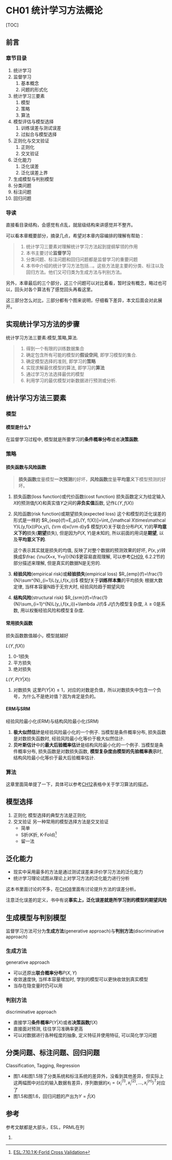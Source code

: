 # CH01 统计学习方法概论

[TOC]

## 前言

### 章节目录

1. 统计学习
1. 监督学习
   1. 基本概念
   1. 问题的形式化
1. 统计学习三要素
   1. 模型
   1. 策略
   1. 算法
1. 模型评估与模型选择
   1. 训练误差与测试误差
   1. 过拟合与模型选择
1. 正则化与交叉验证
   1. 正则化
   1. 交叉验证
1. 泛化能力
   1. 泛化误差
   1. 泛化误差上界
1. 生成模型与判别模型
1. 分类问题
1. 标注问题
1. 回归问题

### 导读

直接看目录结构，会感觉有点乱，就层级结构来讲感觉并不整齐。

可以看本章概要部分，摘录几点，希望对本章内容编排的理解有帮助：

> 1. 统计学习三要素对理解统计学习方法起到提纲挈领的作用
> 1. 本书主要讨论**监督学习**
> 1. 分类问题、标注问题和回归问题都是监督学习的重要问题
> 1. 本书中介绍的统计学习方法包括...。这些方法是主要的分类、标注以及回归方法。他们又可归类为生成方法与判别方法。

另外，本章最后的三个部分，这三个问题可以对比着看，暂时没有概念，略过也可以，回头对各个算法有了感觉回头再看这里。

这三部分怎么对比，三部分都有个图来说明，仔细看下差异，本文后面会对此展开。

## 实现统计学习方法的步骤

统计学习方法三要素:模型,策略,算法.

> 1. 得到一个有限的训练数据集合
> 1. 确定包含所有可能的模型的**假设空间**, 即学习模型的集合.
> 1. 确定模型选择的准则, 即学习的**策略**
> 1. 实现求解最优模型的算法, 即学习的**算法**
> 1. 通过学习方法选择最优的模型
> 1. 利用学习的最优模型对新数据进行预测或分析.

## 统计学习方法三要素

### 模型

#### 模型是什么?

在监督学习过程中, 模型就是所要学习的**条件概率分布**或者**决策函数**.

### 策略

#### 损失函数与风险函数

> **损失函数**度量模型**一次预测**的好坏，**风险函数**度量**平均意义**下模型预测的好坏。

1. 损失函数(loss function)或代价函数(cost function)
   损失函数定义为给定输入$X$的预测值$f(X)$和真实值$Y$之间的**非负实值**函数, 记作$L(Y,f(X))$

1. 风险函数(risk function)或期望损失(expected loss)
   这个和模型的泛化误差的形式是一样的
   $R_{exp}(f)=E_p[L(Y, f(X))]=\int_{\mathcal X\times\mathcal Y}L(y,f(x))P(x,y)\, {\rm d}x{\rm d}y$
   模型$f(X)$关于联合分布$P(X,Y)$的**平均意义下的**损失(**期望**损失), 但是因为$P(X,Y)$是未知的, 所以前面的用词是**期望**, 以及**平均意义下的**.

   这个表示其实就是损失的均值, 反映了对整个数据的预测效果的好坏, $P(x,y)$转换成$\frac {\nu(X=x, Y=y)}{N}$更容易直观理解, 可以参考[CH09](../CH09/README.md), 6.2.2节的部分描述来理解, 但是真实的数据N是无穷的.

1. **经验风险**(empirical risk)或**经验损失**(empirical loss)
   $R_{emp}(f)=\frac{1}{N}\sum^{N}_{i=1}L(y_i,f(x_i))$
   模型$f$关于**训练样本集**的平均损失
   根据大数定律, 当样本容量N趋于无穷大时, 经验风险趋于期望风险

1. **结构风险**(structural risk)
   $R_{srm}(f)=\frac{1}{N}\sum_{i=1}^{N}L(y_i,f(x_i))+\lambda J(f)$
   $J(f)$为模型复杂度, $\lambda \geqslant 0$是系数, 用以权衡经验风险和模型复杂度.

#### 常用损失函数

损失函数数值越小，模型就越好

$L(Y,f(X))$

1. 0-1损失
1. 平方损失
1. 绝对损失

$L(Y,P(Y|X))$

1. 对数损失
   这里$P(Y|X)\leqslant 1$，对应的对数是负值，所以对数损失中包含一个负号，为什么不是绝对值？因为肯定是负的。

#### ERM与SRM

经验风险最小化(ERM)与结构风险最小化(SRM)

1. **极大似然估计**是经验风险最小化的一个例子.
   当模型是条件概率分布, 损失函数是对数损失函数时, 经验风险最小化等价于极大似然估计.
1. **贝叶斯估计**中的**最大后验概率估计**是结构风险最小化的一个例子.
   当模型是条件概率分布, 损失函数是对数损失函数, **模型复杂度由模型的先验概率表示**时, 结构风险最小化等价于最大后验概率估计.

### 算法

这章里面简单提了一下，具体可以参考[CH12](../CH12/README.md)表格中关于学习算法的描述。

## 模型选择

1. 正则化
   模型选择的典型方法是正则化
1. 交叉验证
   另一种常用的模型选择方法是交叉验证
   - 简单
   - S折(K折, K-Fold)[^1]
   - 留一法

## 泛化能力

- 现实中采用最多的方法是通过测试误差来评价学习方法的泛化能力
- 统计学习理论试图从理论上对学习方法的泛化能力进行分析

这本书里面讨论的不多，在[CH08](../CH08/README.md)里面有讨论提升方法的误差分析。

注意泛化误差的定义，书中有说**事实上，泛化误差就是所学习到的模型的期望风险**

## 生成模型与判别模型

监督学习方法可分为**生成方法**(generative approach)与**判别方法**(discriminative approach)

### 生成方法

generative approach

- 可以还原出**联合概率分布**$P(X,Y)$
- 收敛速度快, 当样本容量增加时, 学到的模型可以更快收敛到真实模型
- 当存在隐变量时仍可以用

### 判别方法

discriminative approach

- 直接学习**条件概率**$P(Y|X)$或者**决策函数**$f(X)$
- 直接面对预测, 往往学习准确率更高
- 可以对数据进行各种程度的抽象,  定义特征并使用特征, 可以简化学习问题

## 分类问题、标注问题、回归问题

Classification, Tagging, Regression

- 图1.4和图1.5除了分类系统和标注系统的差异外，没看到其他差异，但实际上这两幅图中对应的输入数据有差异，序列数据的$x_i = (x_i^{(1)},x_i^{(2)},\dots,x_i^{(n)})^T$对应了
- 图1.5和图1.6，回归问题的产出为$Y=\hat f(X)$

## 参考

参考文献都是大部头，ESL，PRML在列

1. [^1]: [ESL:7.10.1:K-Forld Cross Validation](##参考)